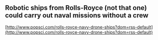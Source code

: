 ## Robotic ships from Rolls-Royce (not that one) could carry out naval missions without a crew
  
  [http://www.popsci.com/rolls-royce-navy-drone-ships?dom=rss-default](http://www.popsci.com/rolls-royce-navy-drone-ships?dom=rss-default)